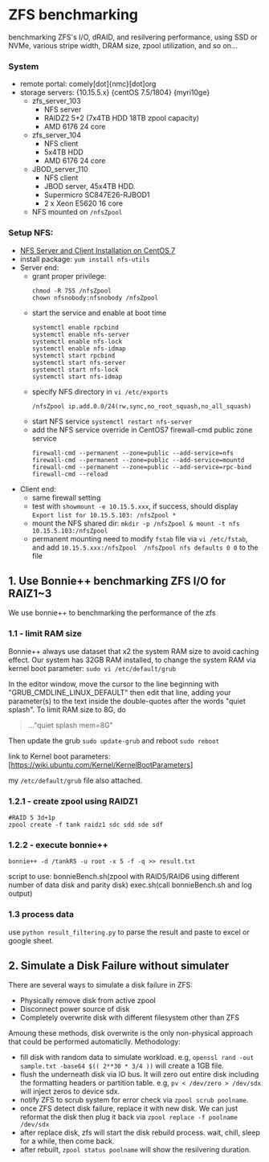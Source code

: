 # ZFS benchmarking
benchmarking ZFS's I/O, dRAID, and resilvering performance, using SSD or NVMe, various stripe width, DRAM size, zpool utilization, and so on...

### System
- remote portal: comely[dot]{nmc}[dot]org
- storage servers: {10.15.5.x} {centOS 7.5/1804} {myri10ge}
	- zfs_server_103
		- NFS server
		- RAIDZ2 5+2 (7x4TB HDD 18TB zpool capacity) 
		- AMD 6176 24 core
	- zfs_server_104
		- NFS client
		- 5x4TB HDD
		- AMD 6176 24 core
	- JBOD_server_110
    	- NFS client
    	- JBOD server, 45x4TB HDD. 
    	- Supermicro SC847E26-RJBOD1
    	- 2 x Xeon E5620 16 core
	- NFS mounted on `/nfsZpool`
### Setup NFS:
- [NFS Server and Client Installation on CentOS 7](https://www.howtoforge.com/nfs-server-and-client-on-centos-7)
- install package: `yum install nfs-utils`
- Server end: 
	- grant proper privilege: 
      ```
      chmod -R 755 /nfsZpool
      chown nfsnobody:nfsnobody /nfsZpool
      ```
	- start the service and enable at boot time
      ```
      systemctl enable rpcbind
      systemctl enable nfs-server
      systemctl enable nfs-lock
      systemctl enable nfs-idmap
      systemctl start rpcbind
      systemctl start nfs-server
      systemctl start nfs-lock
      systemctl start nfs-idmap
      ```
    - specify NFS directory in `vi /etc/exports`
      ```
      /nfsZpool ip.add.0.0/24(rw,sync,no_root_squash,no_all_squash)
      ```
    - start NFS service `systemctl restart nfs-server`
    - add the NFS service override in CentOS7 firewall-cmd public zone service
      ```
      firewall-cmd --permanent --zone=public --add-service=nfs
      firewall-cmd --permanent --zone=public --add-service=mountd
      firewall-cmd --permanent --zone=public --add-service=rpc-bind
      firewall-cmd --reload
      ```
- Client end:
	- same firewall setting
	- test with `showmount -e 10.15.5.xxx`, if success, should display `Export list for 10.15.5.103:
/nfsZpool *`
	- mount the NFS shared dir: `mkdir -p /nfsZpool & mount -t nfs 10.15.5.103:/nfsZpool`
	- permanent mounting need to modify `fstab` file via `vi /etc/fstab`, and add `10.15.5.xxx:/nfsZpool  /nfsZpool	nfs defaults 0 0` to the file


## 1. Use Bonnie++ benchmarking ZFS I/O for RAIZ1~3
We use bonnie++ to benchmarking the performance of the zfs
### 1.1 - limit RAM size
Bonnie++ always use dataset that x2 the system RAM size to avoid caching effect. Our system has 32GB RAM installed, to change the system RAM via kernel boot parameter:
`sudo vi /etc/default/grub`

In the editor window, move the cursor to the line beginning with "GRUB_CMDLINE_LINUX_DEFAULT" then edit that line, adding your parameter(s) to the text inside the double-quotes after the words "quiet splash". To limit RAM size to 8G, do 
>..."quiet splash mem=8G"

Then update the grub `sudo update-grub` and reboot `sudo reboot`

link to Kernel boot parameters: [https://wiki.ubuntu.com/Kernel/KernelBootParameters]

my `/etc/default/grub` file also attached.

### 1.2.1 - create zpool using RAIDZ1

```
#RAID 5 3d+1p
zpool create -f tank raidz1 sdc sdd sde sdf
```

### 1.2.2 - execute bonnie++ 
`bonnie++ -d /tankR5 -u root -x 5 -f -q >> result.txt`

script to use: 
bonnieBench.sh(zpool with RAID5/RAID6 using different number of data disk and parity disk) 
exec.sh(call bonnieBench.sh and log output)

### 1.3 process data
use `python result_filtering.py` to parse the result and paste to excel or google sheet.

## 2. Simulate a Disk Failure without simulater 
There are several ways to simulate a disk failure in ZFS:
- Physically remove disk from active zpool
- Disconnect power source of disk
- Completely overwrite disk with different filesystem other than ZFS

Amoung these methods, disk overwrite is the only non-physical approach that could be performed automaticlly.
Methodology:
- fill disk with random data to simulate workload. e.g, `openssl rand -out sample.txt -base64 $(( 2**30 * 3/4 ))` will create a 1GB file.
- flush the underneath disk via IO bus. It will zero out entire disk including the formatting headers or partition table. e.g, `pv < /dev/zero > /dev/sdx` will inject zeros to device sdx.
- notify ZFS to scrub system for error check via `zpool scrub poolname`.
- once ZFS detect disk failure, replace it with new disk. We can just reformat the disk then plug it back via `zpool replace -f poolname /dev/sdx`
- after replace disk, zfs will start the disk rebuild process. wait, chill, sleep for a while, then come back.
- after rebuilt, `zpool status poolname` will show the resilvering duration.
